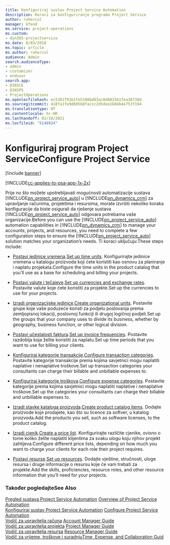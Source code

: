 ```yaml
---
title: Konfiguriraj sustav Project Service Automation
description: Koraci za konfiguriranje programa Project Service
author: ruhercul
manager: kfend
ms.service: project-operations
ms.custom:
- dyn365-projectservice
ms.date: 8/03/2018
ms.topic: article
ms.author: ruhercul
audience: Admin
search.audienceType:
- admin
- customizer
- enduser
search.app:
- D365CE
- D365PS
- ProjectOperations
ms.openlocfilehash: ec5381f91b1fe5198bd93ac8d6015b1fea38738d
ms.sourcegitcommit: 418fa1fe9d605b8faccc2d5dee1b04b4e753f194
ms.translationtype: HT
ms.contentlocale: hr-HR
ms.lasthandoff: 02/10/2021
ms.locfileid: "5146924"
---
```

# <a name="configure-project-service"></a><span data-ttu-id="597b0-103">Konfiguriraj program Project Service</span><span class="sxs-lookup"><span data-stu-id="597b0-103">Configure Project Service</span></span>

[!include [banner](../includes/psa-now-project-operations.md)]

[!INCLUDE[cc-applies-to-psa-app-1x-2x](../includes/cc-applies-to-psa-app-1x-2x.md)]

<span data-ttu-id="597b0-104">Prije no što možete upotrebljavati mogućnosti automatizacije sustava [!INCLUDE[pn_project_service_auto](../includes/pn-project-service-auto.md)] u [!INCLUDE[pn_dynamics_crm](../includes/pn-dynamics-crm.md)] za upravljanje računima, projektima i resursima, morate izvršiti nekoliko koraka konfiguracije da biste osigurali da rješenje sustava [!INCLUDE[pn_project_service_auto](../includes/pn-project-service-auto.md)] odgovara potrebama vaše organizacije.</span><span class="sxs-lookup"><span data-stu-id="597b0-104">Before you can use the [!INCLUDE[pn_project_service_auto](../includes/pn-project-service-auto.md)] automation capabilities in [!INCLUDE[pn_dynamics_crm](../includes/pn-dynamics-crm.md)] to manage your accounts, projects, and resources, you need to complete a few configuration steps to ensure the [!INCLUDE[pn_project_service_auto](../includes/pn-project-service-auto.md)] solution matches your organization’s needs.</span></span> <span data-ttu-id="597b0-105">Ti koraci uključuju:</span><span class="sxs-lookup"><span data-stu-id="597b0-105">These steps include:</span></span>  
  
-   <span data-ttu-id="597b0-106">[Postavi jedinice vremena](../psa/set-up-time-units.md).</span><span class="sxs-lookup"><span data-stu-id="597b0-106">[Set up time units](../psa/set-up-time-units.md).</span></span> <span data-ttu-id="597b0-107">Konfigurirajte jedinice vremena u katalogu proizvoda koji ćete koristiti kao osnovu za planiranje i naplatu projekata.</span><span class="sxs-lookup"><span data-stu-id="597b0-107">Configure the time units in the product catalog that you’ll use as a base for scheduling and billing your projects.</span></span>  
  
-   <span data-ttu-id="597b0-108">[Postavi valute i tečajeve](../psa/set-up-currencies-exchange-rates.md).</span><span class="sxs-lookup"><span data-stu-id="597b0-108">[Set up currencies and exchange rates](../psa/set-up-currencies-exchange-rates.md).</span></span> <span data-ttu-id="597b0-109">Postavite valute koje ćete koristiti za projekte.</span><span class="sxs-lookup"><span data-stu-id="597b0-109">Set up the currencies to use for your projects.</span></span>  
  
-   <span data-ttu-id="597b0-110">[Izradi organizacijske jedinice](../psa/create-organizational-units.md).</span><span class="sxs-lookup"><span data-stu-id="597b0-110">[Create organizational units](../psa/create-organizational-units.md).</span></span> <span data-ttu-id="597b0-111">Postavite grupe koje vaše poduzeće koristi za podjelu poslovanja prema zemljopisnoj lokaciji, poslovnoj funkciji ili drugoj logičnoj podjeli.</span><span class="sxs-lookup"><span data-stu-id="597b0-111">Set up the groups that your company uses to divide its business, whether by geography, business function, or other logical division.</span></span>  
  
-   <span data-ttu-id="597b0-112">[Postavi učestalosti faktura](../psa/set-up-invoice-frequencies.md).</span><span class="sxs-lookup"><span data-stu-id="597b0-112">[Set up invoice frequencies](../psa/set-up-invoice-frequencies.md).</span></span> <span data-ttu-id="597b0-113">Postavite razdoblja koja želite koristiti za naplatu.</span><span class="sxs-lookup"><span data-stu-id="597b0-113">Set up time periods that you want to use for billing your clients.</span></span>  
  
-   <span data-ttu-id="597b0-114">[Konfiguriraj kategorije transakcije](../psa/configure-transaction-categories.md).</span><span class="sxs-lookup"><span data-stu-id="597b0-114">[Configure transaction categories](../psa/configure-transaction-categories.md).</span></span> <span data-ttu-id="597b0-115">Postavite kategorije transakcije prema kojima savjetnici mogu naplatiti naplative i nenaplative troškove.</span><span class="sxs-lookup"><span data-stu-id="597b0-115">Set up transaction categories your consultants can charge their billable and unbillable expenses to.</span></span>  
  
-   <span data-ttu-id="597b0-116">[Konfiguriraj kategorije troškova](../psa/configure-expense-categories.md).</span><span class="sxs-lookup"><span data-stu-id="597b0-116">[Configure expense categories](../psa/configure-expense-categories.md).</span></span> <span data-ttu-id="597b0-117">Postavite kategorije prema kojima savjetnici mogu naplatiti naplative i nenaplative troškove.</span><span class="sxs-lookup"><span data-stu-id="597b0-117">Set up the categories your consultants can charge their billable and unbillable expenses to.</span></span>  
  
-   <span data-ttu-id="597b0-118">[Izradi stavke kataloga proizvoda](../psa/create-product-catalog-items.md).</span><span class="sxs-lookup"><span data-stu-id="597b0-118">[Create product catalog items](../psa/create-product-catalog-items.md).</span></span> <span data-ttu-id="597b0-119">Dodajte proizvode koje prodajete, kao što su licence za softver, u katalog proizvoda.</span><span class="sxs-lookup"><span data-stu-id="597b0-119">Add the products you sell, such as software licenses, to the product catalog.</span></span>  
  
-   <span data-ttu-id="597b0-120">[Izradi cjenik](../psa/create-price-list.md).</span><span class="sxs-lookup"><span data-stu-id="597b0-120">[Create a price list](../psa/create-price-list.md).</span></span> <span data-ttu-id="597b0-121">Konfigurirajte različite cjenike, ovisno o tome koliko želite naplatiti klijentima za svaku ulogu koju njihov projekt zahtijeva.</span><span class="sxs-lookup"><span data-stu-id="597b0-121">Configure different price lists, depending on how much you want to charge your clients for each role their project requires.</span></span>  
  
-   <span data-ttu-id="597b0-122">[Postavi resurse](../psa/set-up-resources.md).</span><span class="sxs-lookup"><span data-stu-id="597b0-122">[Set up resources](../psa/set-up-resources.md).</span></span> <span data-ttu-id="597b0-123">Dodajte vještine, stručnosti, uloge resursa i druge informacije o resursu koje će vam trebati za projekte.</span><span class="sxs-lookup"><span data-stu-id="597b0-123">Add the skills, proficiencies, resource roles, and other resource information that you’ll need for your projects.</span></span>  
  
### <a name="see-also"></a><span data-ttu-id="597b0-124">Također pogledajte</span><span class="sxs-lookup"><span data-stu-id="597b0-124">See Also</span></span>  
 <span data-ttu-id="597b0-125">[Pregled sustava Project Service Automation](../psa/overview.md) </span><span class="sxs-lookup"><span data-stu-id="597b0-125">[Overview of Project Service Automation](../psa/overview.md) </span></span>  
 <span data-ttu-id="597b0-126">[Konfiguriraj sustav Project Service Automation](../psa/configure.md) </span><span class="sxs-lookup"><span data-stu-id="597b0-126">[Configure Project Service Automation](../psa/configure.md) </span></span>  
 <span data-ttu-id="597b0-127">[Vodič za upravitelja računa](../psa/account-manager-guide.md) </span><span class="sxs-lookup"><span data-stu-id="597b0-127">[Account Manager Guide](../psa/account-manager-guide.md) </span></span>  
 <span data-ttu-id="597b0-128">[Vodič za upravitelja projekta](../psa/project-manager-guide.md) </span><span class="sxs-lookup"><span data-stu-id="597b0-128">[Project Manager Guide](../psa/project-manager-guide.md) </span></span>  
 <span data-ttu-id="597b0-129">[Vodič za upravitelja resursa](../psa/resource-manager-guide.md) </span><span class="sxs-lookup"><span data-stu-id="597b0-129">[Resource Manager Guide](../psa/resource-manager-guide.md) </span></span>  
 [<span data-ttu-id="597b0-130">Vodič za vrijeme, troškove i suradnju</span><span class="sxs-lookup"><span data-stu-id="597b0-130">Time, Expense, and Collaboration Guid</span></span>](../psa/time-expense-collaboration-guide.md)
